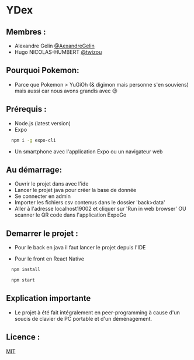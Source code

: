 # YDex
## Membres :
- Alexandre Gelin [@AexandreGelin](https://www.github.com/AexandreGelin)
- Hugo NICOLAS-HUMBERT [@twizou](https://www.github.com/twizou)
 
 
## Pourquoi Pokemon:
- Parce que Pokemon > YuGiOh (& digimon mais personne s'en souviens) mais aussi car nous avons grandis avec 😉

## Prérequis :
- Node.js (latest version)
- Expo
``` bash
  npm i -g expo-cli
```
- Un smartphone avec l'application Expo ou un navigateur web

## Au démarrage:
- Ouvrir le projet dans  avec l'ide
- Lancer le projet java pour créer la base de donnée
- Se connecter en admin
- Importer les fichiers csv contenus dans le dossier 'back>data'
- Aller à l'adresse localhost19002 et cliquer sur 'Run in web browser' OU scanner le QR code dans l'application ExpoGo

## Demarrer le projet :
- Pour le back en java il faut lancer le projet depuis l'IDE

- Pour le front en React Native
```bash
  npm install
```
```bash
  npm start
```

## Explication importante
- Le projet à été fait intégralement en peer-programming à cause d'un soucis de clavier de PC portable et d'un déménagement.

## Licence :
[MIT](https://choosealicense.com/licenses/mit/)
